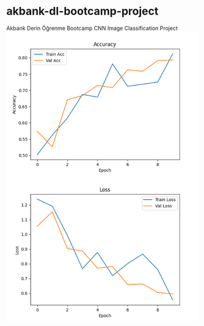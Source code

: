 # akbank-dl-bootcamp-project
Akbank Derin Öğrenme Bootcamp CNN Image Classification Project
![Accuracy](images/accuracy.png)
![Loss](images/loss.png)
